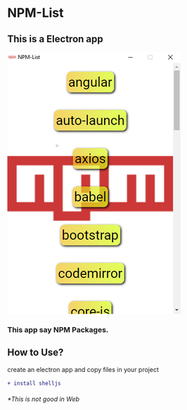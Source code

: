 # NPM-List
This is a Electron app
----------------------

![Screenshot](Screenshot.png)

### This app say NPM Packages.

How to Use?
-----------

create an electron app and copy files in your project
```diff
+ install shelljs
```
###### *This is not good in Web
